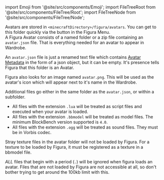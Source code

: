 import Emoji from '@site/src/components/Emoji';
import FileTreeRoot from '@site/src/components/FileTree/Root';
import FileTreeNode from '@site/src/components/FileTree/Node';

Avatars are stored in <code>&lt;minecraftDirectory&gt;/figura/avatars</code>. You can get to this folder quickly via the <Emoji icon="figura/folder"/> button in the Figura Menu.<br/>
A Figura Avatar consists of a named <Emoji icon="file/folder"/> folder or a <Emoji icon="file/zip"/> zip file containing an <Emoji icon="file/json"/> <code>avatar.json</code> file. That is everything needed for an avatar to appear in Wardrobe.<br/>

<FileTreeRoot>
  <FileTreeNode label="avatars">
    <FileTreeNode label="&lt;AvatarName&gt;">
      <FileTreeNode label="avatar.json" icon="file/json" />
    </FileTreeNode>
  </FileTreeNode>
</FileTreeRoot>

An <Emoji icon="file/json"/> <code>avatar.json</code> file is just a renamed text file which contains [Avatar Metadata](../tutorials/Avatar%20Metadata) in the form of a json object, but it can be empty. It's presence tells Figura that this folder is an Avatar.

Figura also looks for an image named <Emoji icon="file/texture"/> <code>avatar.png</code>. This will be used as the avatar's icon which will appear next to it's name in the Wardrobe.


<FileTreeRoot>
  <FileTreeNode label="avatars">
    <FileTreeNode label="&lt;AvatarName&gt;">
      <FileTreeNode label="avatar.json" icon="file/json" />
      <FileTreeNode label="avatar.png" icon="file/texture" />
    </FileTreeNode>
  </FileTreeNode>
</FileTreeRoot>

Additional files go either in the same folder as the <Emoji icon="file/json"/> <code>avatar.json</code>, or within a <Emoji icon="file/folder"/> subfolder.

-   All files with the extension <Emoji icon="file/lua"/> <code>.lua</code> will be treated as script files and executed when your avatar is loaded.
-   All files with the extension <Emoji icon="file/bbmodel"/> <code>.bbmodel</code> will be treated as model files. The minimum BlockBench version supported is <code>4.0</code>.
-   All files with the extension <Emoji icon="file/ogg"/> <code>.ogg</code> will be treated as sound files. They must be in Vorbis codec.

Stray <Emoji icon="file/texture"/> texture files in the avatar folder will not be loaded by Figura. For a texture to be loaded by Figura, it must be registered as a texture in a <Emoji icon="file/bbmodel"/> bbmodel file.

_ALL_ files that begin with a period (<code>.</code>) will be ignored when figura loads an avatar. Files that are not loaded by Figura are not accessible at all, so don't bother trying to get around the 100kb limit with this.
